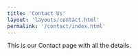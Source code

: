 ```yaml
---
title: 'Contact Us'
layout: 'layouts/contact.html'
permalink: '/contact/index.html'
---
```


This is our Contact page with all the details.
